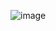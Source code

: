 ![image](https://user-images.githubusercontent.com/87622597/130150379-54090464-c3cf-421a-a332-a229257cb60a.png)
